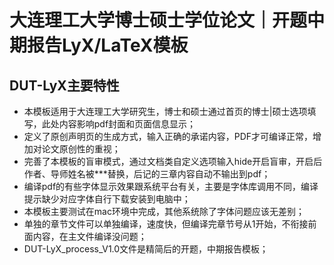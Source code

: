 # 大连理工大学博士硕士学位论文｜开题中期报告LyX/LaTeX模板

## DUT-LyX主要特性
*  本模板适用于大连理工大学研究生，博士和硕士通过首页的博士|硕士选项填写，此处内容影响pdf封面和页面信息显示；
*  定义了原创声明页的生成方式，输入正确的承诺内容，PDF才可编译正常，增加对论文原创性的重视；
*  完善了本模板的盲审模式，通过文档类自定义选项输入hide开启盲审，开启后作者、导师姓名被***替换，后记的三章内容自动不输出到pdf；
*  编译pdf的有些字体显示效果跟系统平台有关，主要是字体库调用不同，编译提示缺少对应字体自行下载安装到电脑中；
*  本模板主要测试在mac环境中完成，其他系统除了字体问题应该无差别；
*  单独的章节文件可以单独编译，速度快，但编译完章节号从1开始，不衔接前面内容，在主文件编译没问题；
*  DUT-LyX_process_V1.0文件是精简后的开题，中期报告模板；
